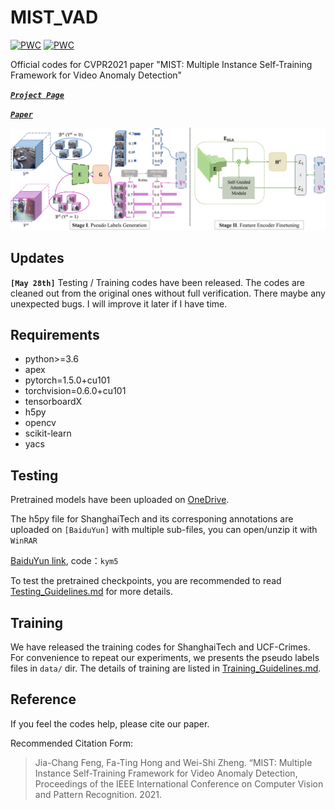 # MIST_VAD
	
[![PWC](https://img.shields.io/endpoint.svg?url=https://paperswithcode.com/badge/mist-multiple-instance-self-training/anomaly-detection-in-surveillance-videos-on)](https://paperswithcode.com/sota/anomaly-detection-in-surveillance-videos-on?p=mist-multiple-instance-self-training)
[![PWC](https://img.shields.io/endpoint.svg?url=https://paperswithcode.com/badge/mist-multiple-instance-self-training/anomaly-detection-in-surveillance-videos-on-1)](https://paperswithcode.com/sota/anomaly-detection-in-surveillance-videos-on-1?p=mist-multiple-instance-self-training)

Official codes for CVPR2021 paper "MIST: Multiple Instance Self-Training Framework for Video Anomaly Detection"

[***```Project Page```***](https://kiwi-fung.win/2021/04/28/MIST/)

[***```Paper```***](https://arxiv.org/abs/2104.01633)

![Structure of MIST](Structure_New-1.png)


## Updates
**`[May 28th]`** Testing / Training codes have been released. The codes are cleaned out from the original ones without full verification. 
There maybe any unexpected bugs. I will improve it later if I have time.
## Requirements
- python>=3.6
- apex
- pytorch=1.5.0+cu101
- torchvision=0.6.0+cu101
- tensorboardX
- h5py
- opencv
- scikit-learn
- yacs

## Testing

Pretrained models have been uploaded on [OneDrive](https://1drv.ms/u/s!Ai48CHyipiNUkFTHTQGze7QLY1Fn?e=eieS3F).

The h5py file for ShanghaiTech and its corresponing annotations are uploaded on `[BaiduYun]` with multiple sub-files, you can open/unzip it with `WinRAR`

[BaiduYun link](https://pan.baidu.com/s/1sQUGXj-BnLDGczWuGkBWdA), code：`kym5`

To test the pretrained checkpoints, you are recommended to read [Testing_Guidelines.md](https://github.com/fjchange/MIST_VAD/blob/master/Testing_Guidelines.md) for more details.

## Training
We have released the training codes for ShanghaiTech and UCF-Crimes. For convenience to repeat our experiments, we presents the pseudo labels files in `data/` dir. 
The details of training are listed in [Training_Guidelines.md](https://github.com/fjchange/MIST_VAD/blob/master/Training_Guidelines.md).

## Reference
If you feel the codes help, please cite our paper.

Recommended Citation Form:
> Jia-Chang Feng, Fa-Ting Hong and Wei-Shi Zheng. “MIST: Multiple Instance Self-Training Framework for Video Anomaly Detection, Proceedings of the IEEE International Conference on Computer Vision and Pattern Recognition. 2021.
